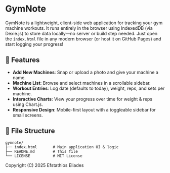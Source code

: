 # GymNote

GymNote is a lightweight, client-side web application for tracking your gym machine workouts. It runs entirely in the browser using IndexedDB (via Dexie.js) to store data locally—no server or build step needed. Just open the `index.html` file in any modern browser (or host it on GitHub Pages) and start logging your progress!

## 🌟 Features

* **Add New Machines**: Snap or upload a photo and give your machine a name.
* **Machine List**: Browse and select machines in a scrollable sidebar.
* **Workout Entries**: Log date (defaults to today), weight, reps, and sets per machine.
* **Interactive Charts**: View your progress over time for weight & reps using Chart.js.
* **Responsive Design**: Mobile-first layout with a toggleable sidebar for small screens.

## 📂 File Structure

```
gymnote/
├── index.html       # Main application UI & logic
├── README.md        # This file
└── LICENSE          # MIT License
```
Copyright (C) 2025 Efstathios Eliades
